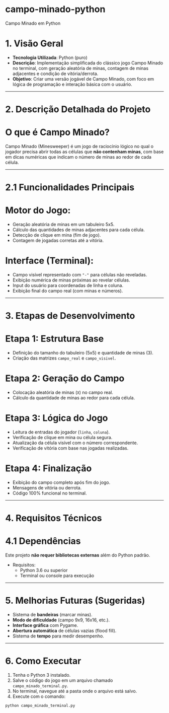 # campo-minado-python
Campo Minado em Python

# 1. Visão Geral

- **Tecnologia Utilizada**: Python (puro)  
- **Descrição**: Implementação simplificada do clássico jogo Campo Minado no terminal, com geração aleatória de minas, contagem de minas adjacentes e condição de vitória/derrota.  
- **Objetivo**: Criar uma versão jogável de Campo Minado, com foco em lógica de programação e interação básica com o usuário.

---

# 2. Descrição Detalhada do Projeto

# O que é Campo Minado?

Campo Minado (Minesweeper) é um jogo de raciocínio lógico no qual o jogador precisa abrir todas as células que **não contenham minas**, com base em dicas numéricas que indicam o número de minas ao redor de cada célula.

---

# 2.1 Funcionalidades Principais

# Motor do Jogo:
- Geração aleatória de minas em um tabuleiro 5x5.
- Cálculo das quantidades de minas adjacentes para cada célula.
- Detecção de clique em mina (fim de jogo).
- Contagem de jogadas corretas até a vitória.

# Interface (Terminal):
- Campo visível representado com `"-"` para células não reveladas.
- Exibição numérica de minas próximas ao revelar células.
- Input do usuário para coordenadas de linha e coluna.
- Exibição final do campo real (com minas e números).

---

# 3. Etapas de Desenvolvimento

# Etapa 1: Estrutura Base
- Definição do tamanho do tabuleiro (5x5) e quantidade de minas (3).
- Criação das matrizes `campo_real` e `campo_visivel`.

# Etapa 2: Geração do Campo
- Colocação aleatória de minas (`X`) no campo real.
- Cálculo da quantidade de minas ao redor para cada célula.

# Etapa 3: Lógica do Jogo
- Leitura de entradas do jogador (`linha`, `coluna`).
- Verificação de clique em mina ou célula segura.
- Atualização da célula visível com o número correspondente.
- Verificação de vitória com base nas jogadas realizadas.

# Etapa 4: Finalização
- Exibição do campo completo após fim do jogo.
- Mensagens de vitória ou derrota.
- Código 100% funcional no terminal.

---

# 4. Requisitos Técnicos

# 4.1 Dependências

Este projeto **não requer bibliotecas externas** além do Python padrão.

- Requisitos:
  - Python 3.6 ou superior
  - Terminal ou console para execução

---

# 5. Melhorias Futuras (Sugeridas)

- Sistema de **bandeiras** (marcar minas).
- **Modo de dificuldade** (campo 9x9, 16x16, etc.).
- **Interface gráfica** com Pygame.
- **Abertura automática** de células vazias (flood fill).
- Sistema de **tempo** para medir desempenho.

---

# 6. Como Executar

1. Tenha o Python 3 instalado.
2. Salve o código do jogo em um arquivo chamado `campo_minado_terminal.py`.
3. No terminal, navegue até a pasta onde o arquivo está salvo.
4. Execute com o comando:

```bash
python campo_minado_terminal.py
